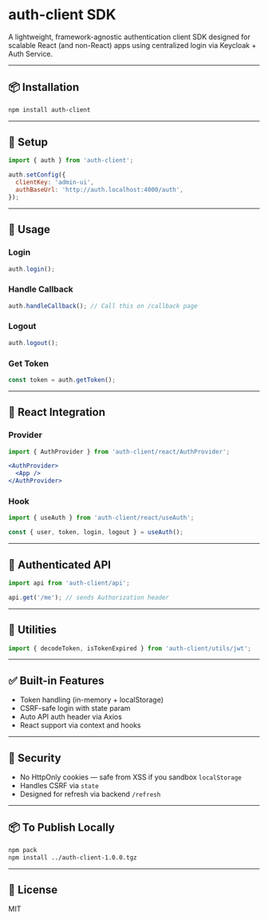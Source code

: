 # auth-client SDK

A lightweight, framework-agnostic authentication client SDK designed for scalable React (and non-React) apps using centralized login via Keycloak + Auth Service.

---

## 📦 Installation

```bash
npm install auth-client
```

---

## 🔧 Setup

```js
import { auth } from 'auth-client';

auth.setConfig({
  clientKey: 'admin-ui',
  authBaseUrl: 'http://auth.localhost:4000/auth',
});
```

---

## 🚀 Usage

### Login
```js
auth.login();
```

### Handle Callback
```js
auth.handleCallback(); // Call this on /callback page
```

### Logout
```js
auth.logout();
```

### Get Token
```js
const token = auth.getToken();
```

---

## 🧠 React Integration

### Provider
```jsx
import { AuthProvider } from 'auth-client/react/AuthProvider';

<AuthProvider>
  <App />
</AuthProvider>
```

### Hook
```jsx
import { useAuth } from 'auth-client/react/useAuth';

const { user, token, login, logout } = useAuth();
```

---

## 📡 Authenticated API
```js
import api from 'auth-client/api';

api.get('/me'); // sends Authorization header
```

---

## 🧪 Utilities
```js
import { decodeToken, isTokenExpired } from 'auth-client/utils/jwt';
```

---

## ✅ Built-in Features
- Token handling (in-memory + localStorage)
- CSRF-safe login with state param
- Auto API auth header via Axios
- React support via context and hooks

---

## 🔐 Security
- No HttpOnly cookies — safe from XSS if you sandbox `localStorage`
- Handles CSRF via `state`
- Designed for refresh via backend `/refresh`

---

## 📦 To Publish Locally
```bash
npm pack
npm install ../auth-client-1.0.0.tgz
```

---

## 🏁 License
MIT
